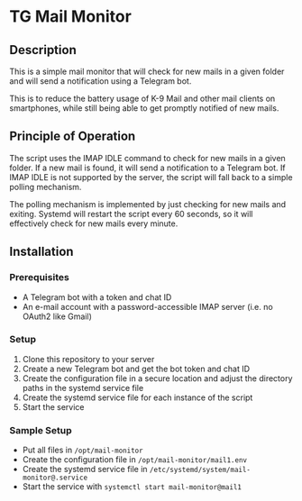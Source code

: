 # TG Mail Monitor

## Description

This is a simple mail monitor that will check for new mails in a given folder and will send a notification using a Telegram bot.

This is to reduce the battery usage of K-9 Mail and other mail clients on smartphones, while still being able to get promptly notified of new mails.

## Principle of Operation

The script uses the IMAP IDLE command to check for new mails in a given folder. If a new mail is found, it will send a notification to a Telegram bot. If IMAP IDLE is not supported by the server, the script will fall back to a simple polling mechanism.

The polling mechanism is implemented by just checking for new mails and exiting. Systemd will restart the script every 60 seconds, so it will effectively check for new mails every minute.

## Installation

### Prerequisites

- A Telegram bot with a token and chat ID
- An e-mail account with a password-accessible IMAP server (i.e. no OAuth2 like Gmail)

### Setup

1. Clone this repository to your server
2. Create a new Telegram bot and get the bot token and chat ID
3. Create the configuration file in a secure location and adjust the directory paths in the systemd service file
4. Create the systemd service file for each instance of the script
5. Start the service

### Sample Setup

* Put all files in `/opt/mail-monitor`
* Create the configuration file in `/opt/mail-monitor/mail1.env`
* Create the systemd service file in `/etc/systemd/system/mail-monitor@.service`
* Start the service with `systemctl start mail-monitor@mail1`
